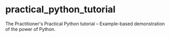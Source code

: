 # practical_python_tutorial
The Practitioner's Practical Python tutorial – Example-based demonstration of the power of Python.
